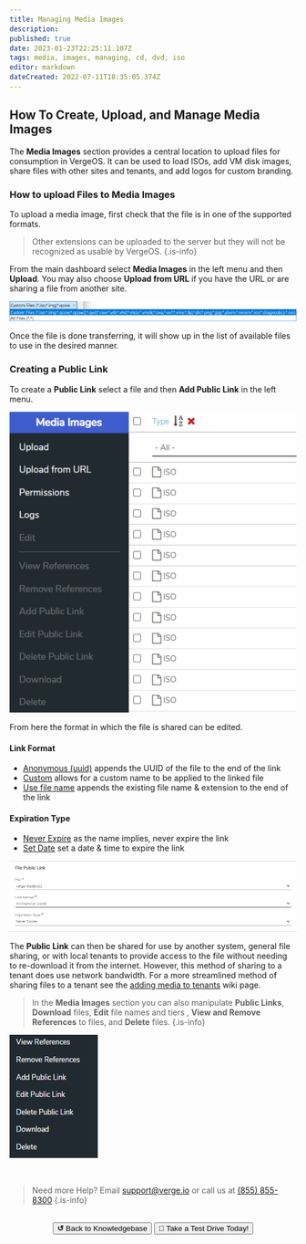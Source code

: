 ```yaml
---
title: Managing Media Images
description: 
published: true
date: 2023-01-23T22:25:11.107Z
tags: media, images, managing, cd, dvd, iso
editor: markdown
dateCreated: 2022-07-11T18:35:05.374Z
---
```


## How To Create, Upload, and Manage Media Images
The **Media Images** section provides a central location to upload files for consumption in VergeOS. It can be used to load ISOs, add VM disk images, share files with other sites and tenants, and add logos for custom branding.

### How to upload Files to Media Images
To upload a media image, first check that the file is in one of the supported formats.
> Other extensions can be uploaded to the server but they will not be recognized as usable by VergeOS.
{.is-info}

From the main dashboard select **Media Images** in the left menu and then **Upload**. You may also choose **Upload from URL** if you have the URL or are sharing a file from another site.

![mediaimages1.png](/public/mediaimages1.png)

Once the file is done transferring, it will show up in the list of available files to use in the desired manner.
### Creating a Public Link 
To create a **Public Link** select a file and then **Add Public Link** in the left menu.

![mediaimages2.png](/public/mediaimages2.png)

From here the format in which the file is shared can be edited.
#### Link Format
- <ins>Anonymous (uuid)</ins> appends the UUID of the file to the end of the link
- <ins>Custom</ins> allows for a custom name to be applied to the linked file
- <ins>Use file name</ins> appends the existing file name & extension to the end of the link
#### Expiration Type
- <ins>Never Expire</ins> as the name implies, never expire the link
- <ins>Set Date</ins> set a date & time to expire the link

![pub-link-format.png](/public/pub-link-format.png)

The **Public Link** can then be shared for use by another system, general file sharing, or with local tenants to provide access to the file without needing to re-download it from the internet. However, this method of sharing to a tenant does use network bandwidth. For a more streamlined method of sharing files to a tenant see the [adding media to tenants](/public/kb/add-media-to-tenants) wiki page.

> In the **Media Images** section you can also manipulate **Public Links**, **Download** files, **Edit** file names and tiers , **View and Remove References** to files, and **Delete** files.
{.is-info}

![mediaimages3.png](/public/mediaimages3.png)


<br>

> Need more Help? Email <a href="mailto:support@verge.io?subject=Support Inquiry" target="_blank" rel="noopener noreferrer">support@verge.io</a> or call us at <a href="tel:+855-855-8300">(855) 855-8300</a>
{.is-info}

<br>
<div style="text-align: center">
  <a href="https://wiki.verge.io/en/public/kb"><button class="button-grey"> <b>↺</b> Back to Knowledgebase</button></a>
<a href="https://www.verge.io/test-drive"><button class="button-orange">🚗 Take a Test Drive Today!</button></a>
</div>